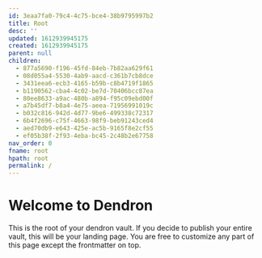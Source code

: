 ```yaml
---
id: 3eaa7fa0-79c4-4c75-bce4-38b9795997b2
title: Root
desc: ''
updated: 1612939945175
created: 1612939945175
parent: null
children:
  - 877a5690-f196-45fd-84eb-7b82aa629f61
  - 08d055a4-5530-4ab9-aacd-c361b7cb8dce
  - 3431eea6-ecb3-4165-b59b-c8b4719f1865
  - b1190562-cba4-4c02-be7d-70406bcc87ea
  - 80ee8633-a9ac-480b-a894-f95c09ebd00f
  - a7b45df7-b8a4-4e75-aeea-71956991019c
  - b032c816-942d-4d77-9be6-499338c72317
  - 6b4f2696-c75f-4663-98f9-beb91243ced4
  - aed70db9-e643-425e-ac5b-9165f8e2cf55
  - ef05b38f-2f93-4eba-bc45-2c48b2e67758
nav_order: 0
fname: root
hpath: root
permalink: /
---
```

# Welcome to Dendron

This is the root of your dendron vault. If you decide to publish your entire vault, this will be your landing page. You are free to customize any part of this page except the frontmatter on top. 

